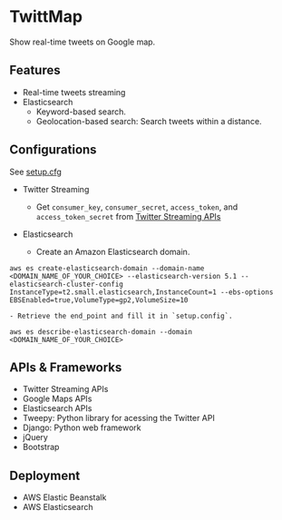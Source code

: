 # TwittMap
Show real-time tweets on Google map.

## Features
- Real-time tweets streaming
- Elasticsearch
    - Keyword-based search.
    - Geolocation-based search: Search tweets within a distance.

## Configurations
See [setup.cfg](https://github.com/xuzebin/TwittMap/blob/master/setup.cfg)
- Twitter Streaming
    - Get `consumer_key`, `consumer_secret`, `access_token`, and `access_token_secret` from [Twitter Streaming APIs](https://dev.twitter.com/streaming/overview)

- Elasticsearch
    - Create an Amazon Elasticsearch domain.
```
aws es create-elasticsearch-domain --domain-name <DOMAIN_NAME_OF_YOUR_CHOICE> --elasticsearch-version 5.1 --elasticsearch-cluster-config InstanceType=t2.small.elasticsearch,InstanceCount=1 --ebs-options EBSEnabled=true,VolumeType=gp2,VolumeSize=10
```

    - Retrieve the end_point and fill it in `setup.config`.
```
aws es describe-elasticsearch-domain --domain <DOMAIN_NAME_OF_YOUR_CHOICE>
```    

## APIs & Frameworks
- Twitter Streaming APIs
- Google Maps APIs
- Elasticsearch APIs
- Tweepy: Python library for acessing the Twitter API
- Django: Python web framework
- jQuery
- Bootstrap

## Deployment
- AWS Elastic Beanstalk
- AWS Elasticsearch


